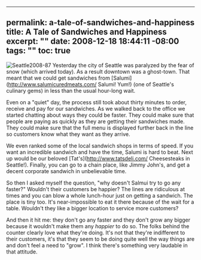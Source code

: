 ----- 
permalink: a-tale-of-sandwiches-and-happiness
title: A Tale of Sandwiches and Happiness
excerpt: ""
date: 2008-12-18 18:44:11 -08:00
tags: ""
toc: true
-----
![Seattle2008-87](http://farm4.static.flickr.com/3228/3096590905_8ccb3341e4_m.jpg)
Yesterday the city of Seattle was paralyzed by the fear of snow (which arrived today). As a result downtown was a ghost-town. That meant that we could get sandwiches from [Salumi](http://www.salumicuredmeats.com/ Salumi! Yum!) (one of Seattle's culinary gems) in less than the usual hour-long wait.

Even on a "quiet" day, the process still took about thirty minutes to order, receive and pay for our sandwiches. As we walked back to the office we started chatting about ways they could be faster. They could make sure that people are paying as quickly as they are getting their sandwiches made. They could make sure that the full menu is displayed further back in the line so customers know what they want as they arrive.

We even ranked some of the local sandwich shops in terms of speed. If you want an incredible sandwich and have the time, Salumi is hard to beat. Next up would be our beloved [Tat's](http://www.tatsdeli.com/ Cheesesteaks in Seattle!). Finally, you can go to a chain place, like Jimmy John's, and get a decent corporate sandwich in unbelievable time.

So then I asked myself the question, "why doesn't Salmui try to go any faster?" Wouldn't their customers be happier? The lines are ridiculous at times and you can blow a whole lunch-hour just on getting a sandwich. The place is tiny too. It's near-impossible to eat it there because of the wait for a table. Wouldn't they like a bigger location to service more customers?

And then it hit me: they don't go any faster and they don't grow any bigger because it wouldn't make them any _happier_ to do so. The folks behind the counter clearly love what they're doing. It's not that they're indifferent to their customers, it's that they seem to be doing quite well the way things are and don't feel a need to "grow". I think there's something very laudable in that attitude.

